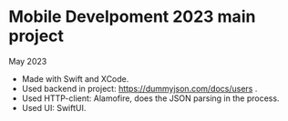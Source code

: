 # Mobile Develpoment 2023 main project
May 2023

- Made with Swift and XCode.
- Used backend in project: https://dummyjson.com/docs/users .
- Used HTTP-client: Alamofire, does the JSON parsing in the process.
- Used UI: SwiftUI.

